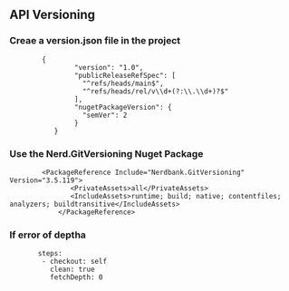 ## API Versioning
### Creae a version.json file in the project
            {
                    "version": "1.0",
                    "publicReleaseRefSpec": [
                      "^refs/heads/main$",
                      "^refs/heads/rel/v\\d+(?:\\.\\d+)?$"
                    ],
                    "nugetPackageVersion": {
                      "semVer": 2
                    }
               }
       
  ### Use the Nerd.GitVersioning Nuget Package
            <PackageReference Include="Nerdbank.GitVersioning" Version="3.5.119">
		           <PrivateAssets>all</PrivateAssets>
		           <IncludeAssets>runtime; build; native; contentfiles; analyzers; buildtransitive</IncludeAssets>
		        </PackageReference>
            
   ### If error of deptha
           steps:
            - checkout: self
              clean: true
              fetchDepth: 0
